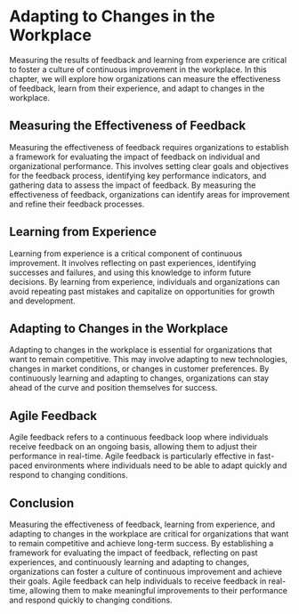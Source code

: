 Adapting to Changes in the Workplace
===============================================================================================

Measuring the results of feedback and learning from experience are critical to foster a culture of continuous improvement in the workplace. In this chapter, we will explore how organizations can measure the effectiveness of feedback, learn from their experience, and adapt to changes in the workplace.

Measuring the Effectiveness of Feedback
---------------------------------------

Measuring the effectiveness of feedback requires organizations to establish a framework for evaluating the impact of feedback on individual and organizational performance. This involves setting clear goals and objectives for the feedback process, identifying key performance indicators, and gathering data to assess the impact of feedback. By measuring the effectiveness of feedback, organizations can identify areas for improvement and refine their feedback processes.

Learning from Experience
------------------------

Learning from experience is a critical component of continuous improvement. It involves reflecting on past experiences, identifying successes and failures, and using this knowledge to inform future decisions. By learning from experience, individuals and organizations can avoid repeating past mistakes and capitalize on opportunities for growth and development.

Adapting to Changes in the Workplace
------------------------------------

Adapting to changes in the workplace is essential for organizations that want to remain competitive. This may involve adapting to new technologies, changes in market conditions, or changes in customer preferences. By continuously learning and adapting to changes, organizations can stay ahead of the curve and position themselves for success.

Agile Feedback
--------------

Agile feedback refers to a continuous feedback loop where individuals receive feedback on an ongoing basis, allowing them to adjust their performance in real-time. Agile feedback is particularly effective in fast-paced environments where individuals need to be able to adapt quickly and respond to changing conditions.

Conclusion
----------

Measuring the effectiveness of feedback, learning from experience, and adapting to changes in the workplace are critical for organizations that want to remain competitive and achieve long-term success. By establishing a framework for evaluating the impact of feedback, reflecting on past experiences, and continuously learning and adapting to changes, organizations can foster a culture of continuous improvement and achieve their goals. Agile feedback can help individuals to receive feedback in real-time, allowing them to make meaningful improvements to their performance and respond quickly to changing conditions.
